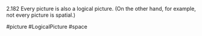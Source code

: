 2.182 Every picture is also a logical picture. (On the other hand, for example, not every picture is spatial.)

#picture #LogicalPicture #space 